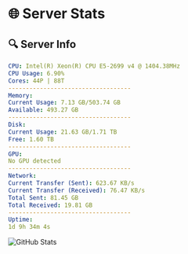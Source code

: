 # 🌐 Server Stats
## 🔍 Server Info
```yaml
CPU: Intel(R) Xeon(R) CPU E5-2699 v4 @ 1404.38MHz
CPU Usage: 6.90%
Cores: 44P | 88T
-----------------------------------
Memory:
Current Usage: 7.13 GB/503.74 GB
Available: 493.27 GB
-----------------------------------
Disk:
Current Usage: 21.63 GB/1.71 TB
Free: 1.60 TB
-----------------------------------
GPU:
No GPU detected
-----------------------------------
Network:
Current Transfer (Sent): 623.67 KB/s
Current Transfer (Received): 76.47 KB/s
Total Sent: 81.45 GB
Total Received: 19.81 GB
-----------------------------------
Uptime:
1d 9h 34m 4s
```
![GitHub Stats](https://img.shields.io/badge/Updated-2025-04-21_02:42:52-blue)